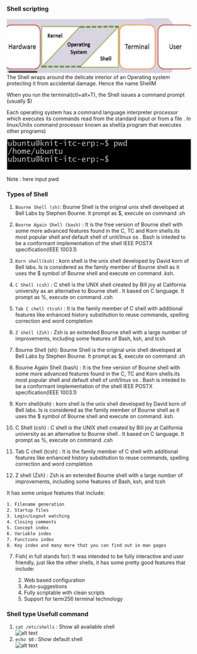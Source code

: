 ### Shell scripting ###
![alt text](images/bash/shell1.png)<br>
The Shell wraps around the delicate interior of an Operating system protecting it from accidental damage. Hence the name ShellM<br>

When you run the terminal(ctl+alt+T), the Shell issues a command prompt (usually $)<br>

Each operating system  has a command language interpreter processor which executes its commands read from the standard input or from a file . In linux/Unitx command processor known as shell(a program that executes other programs)

![alt text](images/bash/shell2.png)

Note : here input pwd

### Types of Shell ###
1. `Bourne Shell (sh)`:  Bourne Shell  is the original unix shell developed at Bell Labs by Stephen Bourne. It prompt as $, execute on command .sh

2. `Bourne Again Shell (bash)` : It is the free version of Bourne shell  with some more advanced features found in the C, TC and Korn shells.its most popular shell and default shell of unit/linux os . Bash is inteded to be a conformant implementation of the shell IEEE POSTX specification(IEEE 1003.1)

3. `Korn shell(ksh)` : korn shell is the unix shell developed by David korn of Bell labs. Is is considered as the family member of Bourne shell as it uses the $ symbol of Bourne shell and execute on command .ksh.

4. `C Shell (csh)` : C shell is the UNIX shell created by Bill joy at California university as an alternative to Bourne shell . It based on C language. It prompt as %, execute on command .csh

5. `Tab C chell (tcsh)` : It is the family member of  C shell with additional features like enhanced history substitution to reuse commands, spelling correction and word completion

6. `Z shell (Zsh)` : Zsh is an extended Bourne shell with a large number of improvements, including some features of Bash, ksh, and tcsh
1. Bourne Shell (sh):  Bourne Shell  is the original unix shell developed at Bell Labs by Stephen Bourne. It prompt as $, execute on command .sh

2. Bourne Again Shell (bash) : It is the free version of Bourne shell  with some more advanced features found in the C, TC and Korn shells.its most popular shell and default shell of unit/linux os . Bash is inteded to be a conformant implementation of the shell IEEE POSTX specification(IEEE 1003.1)

3. Korn shell(ksh) : korn shell is the unix shell developed by David korn of Bell labs. Is is considered as the family member of Bourne shell as it uses the $ symbol of Bourne shell and execute on command .ksh.

4. C Shell (csh) : C shell is the UNIX shell created by Bill joy at California university as an alternative to Bourne shell . It based on C language. It prompt as %, execute on command .csh

5. Tab C chell (tcsh) : It is the family member of  C shell with additional features like enhanced history substitution to reuse commands, spelling correction and word completion

6. Z shell (Zsh) : Zsh is an extended Bourne shell with a large number of improvements, including some features of Bash, ksh, and tcsh

It has some unique features that include:

    1. Filename generation
    2. Startup files
    3. Login/Logout watching
    4. Closing comments
    5. Concept index
    6. Variable index
    7. Functions index
    8. Key index and many more that you can find out in man pages

7. Fish( in full stands for):  It was intended to be fully interactive and user friendly, just like the other shells, it has some pretty good features that include:

    2. Web based configuration
    3. Auto-suggestions
    4. Fully scriptable with clean scripts
    5. Support for term256 terminal technology

###  Shell type Usefull command ###
1. `cat /etc/shells` : Show all available shell     
![alt text](images/bashshell3.png)<br>
2. `echo $0` : Show default shell  
![alt text](images/bashshell4.png)<br>
